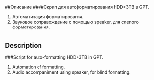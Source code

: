 ##Описание
####Скрип для автоформатирования HDD>3TB в GPT.
1) Автоматизация форматирования.
2) Звуковое соправождение с помощью speaker, для слепого форматирования.
#

## Description
###Script for auto-formatting HDD>3TB in GPT.
1) Automation of formatting.
2) Audio accompaniment using speaker, for blind formatting.